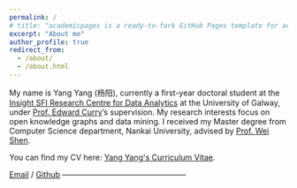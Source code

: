 ```yaml
---
permalink: /
# title: "academicpages is a ready-to-fork GitHub Pages template for academic personal websites"
excerpt: "About me"
author_profile: true
redirect_from: 
  - /about/
  - /about.html
---
```

My name is Yang Yang (杨阳), currently a first-year doctoral student at the [Insight SFI Research Centre for Data Analytics](https://www.insight-centre.org) at the University of Galway, under [Prof. Edward Curry](https://edwardcurry.org)’s supervision. My research interests focus on open knowledge graphs and data mining. I received my Master degree from Computer Science department, Nankai University, advised by [Prof. Wei Shen](https://scholar.google.com/citations?user=Q_U6r_YAAAAJ&hl=en&authuser=1). 

You can find my CV here: [Yang Yang's Curriculum Vitae](../assets/Curriculum_Vitae.pdf).

[Email](mailto:yang.yang@insight-centre.org) / [Github](https://github.com/Yang233666)
————————————————


